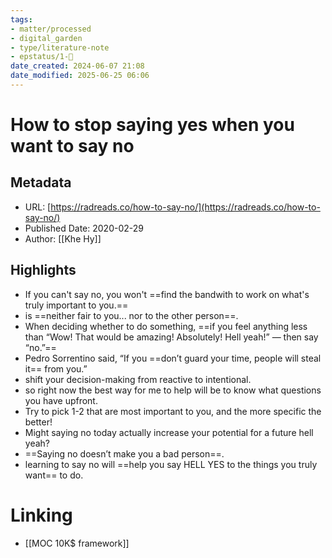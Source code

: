 ```yaml
---
tags: 
- matter/processed
- digital_garden
- type/literature-note
- epstatus/1-🌱
date_created: 2024-06-07 21:08
date_modified: 2025-06-25 06:06
---
```

# How to stop saying yes when you want to say no

## Metadata

* URL: [https://radreads.co/how-to-say-no/](https://radreads.co/how-to-say-no/)
* Published Date: 2020-02-29
* Author: [[Khe Hy]]

## Highlights

* If you can't say no, you won't ==find the bandwith to work on what's truly important to you.==
* is ==neither fair to you... nor to the other person==.
* When deciding whether to do something, ==if you feel anything less than “Wow! That would be amazing! Absolutely! Hell yeah!” — then say “no.”==
* Pedro Sorrentino said, “If you ==don’t guard your time, people will steal it== from you.”
* shift your decision-making from reactive to intentional.
* so right now the best way for me to help will be to know what questions you have upfront.
* Try to pick 1-2 that are most important to you, and the more specific the better!
* Might saying no today actually increase your potential for a future hell yeah?
* ==Saying no doesn’t make you a bad person==.
* learning to say no will ==help you say HELL YES to the things you truly want== to do.

# Linking

+ [[MOC 10K$ framework]]